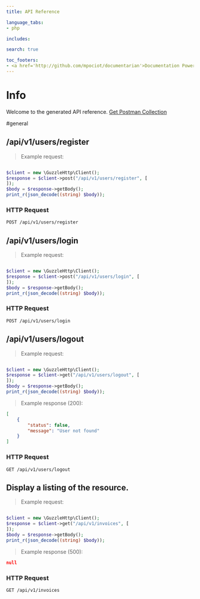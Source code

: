 ```yaml
---
title: API Reference

language_tabs:
- php

includes:

search: true

toc_footers:
- <a href='http://github.com/mpociot/documentarian'>Documentation Powered by Documentarian</a>
---
```

<!-- START_INFO -->
# Info

Welcome to the generated API reference.
[Get Postman Collection](http://api.control-money/docs/collection.json)

<!-- END_INFO -->

#general


<!-- START_40992bdc64e83308f3be9b8eed35fce0 -->
## /api/v1/users/register
> Example request:

```php

$client = new \GuzzleHttp\Client();
$response = $client->post("/api/v1/users/register", [
]);
$body = $response->getBody();
print_r(json_decode((string) $body));
```



### HTTP Request
`POST /api/v1/users/register`


<!-- END_40992bdc64e83308f3be9b8eed35fce0 -->

<!-- START_ab10e1c11b203a254fc25c51c2d30f65 -->
## /api/v1/users/login
> Example request:

```php

$client = new \GuzzleHttp\Client();
$response = $client->post("/api/v1/users/login", [
]);
$body = $response->getBody();
print_r(json_decode((string) $body));
```



### HTTP Request
`POST /api/v1/users/login`


<!-- END_ab10e1c11b203a254fc25c51c2d30f65 -->

<!-- START_6825494b026bcabed5e271b8ed2cf435 -->
## /api/v1/users/logout
> Example request:

```php

$client = new \GuzzleHttp\Client();
$response = $client->get("/api/v1/users/logout", [
]);
$body = $response->getBody();
print_r(json_decode((string) $body));
```


> Example response (200):

```json
[
    {
        "status": false,
        "message": "User not found"
    }
]
```

### HTTP Request
`GET /api/v1/users/logout`


<!-- END_6825494b026bcabed5e271b8ed2cf435 -->

<!-- START_b18e8be657a92f7f58d809e8c613119e -->
## Display a listing of the resource.

> Example request:

```php

$client = new \GuzzleHttp\Client();
$response = $client->get("/api/v1/invoices", [
]);
$body = $response->getBody();
print_r(json_decode((string) $body));
```


> Example response (500):

```json
null
```

### HTTP Request
`GET /api/v1/invoices`


<!-- END_b18e8be657a92f7f58d809e8c613119e -->


